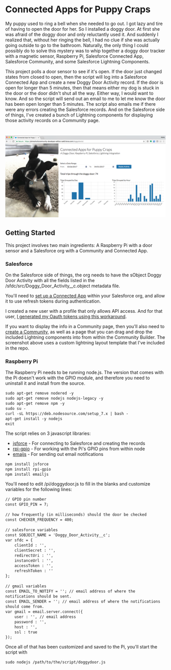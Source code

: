 # Connected Apps for Puppy Craps
My puppy used to ring a bell when she needed to go out. I got lazy and tire of having to open the door for her. So I installed a doggy door. At first she was afraid of the doggy door and only reluctantly used it. And suddenly I realized that, without her ringing the bell, I had no clue if she was actually going outside to go to the bathroom. Naturally, the only thing I could possibly do to solve this mystery was to whip together a doggy door tracker with a magnetic sensor, Raspberry Pi, Salesforce Connected App, Salesforce Community, and some Salesforce Lightning Components.

This project polls a door sensor to see if it's open. If the door just changed states from closed to open, then the script will log into a Salesforce Connected App and create a new Doggy Door Activity record. If the door is open for longer than 5 minutes, then that means either my dog is stuck in the door or the door didn't shut all the way. Either way, I would want to know. And so the script will send out an email to me to let me know the door has been open longer than 5 minutes. The script also emails me if there were any errors creating the Salesforce records. And on the Salesforce side of things, I've created a bunch of Lightning components for displaying those activity records on a Community page.

# ![doggy-door](assets/screenshot.png)

## Getting Started

This project involves two main ingredients: A Raspberry Pi with a door sensor and a Salesforce org with a Community and Connected App.

### Salesforce

On the Salesforce side of things, the org needs to have the sObject Doggy Door Activity with all the fields listed in the /sfdc/src/Doggy\_Door\_Activity\_\_c.object metadata file.

You'll need to [set up a Connected App](https://help.salesforce.com/articleView?id=connected_app_create.htm) within your Salesforce org, and allow it to use refresh tokens during authentication.

I created a new user with a profile that only allows API access. And for that user, [I generated my Oauth tokens using this workaround](http://stackoverflow.com/a/22646414).

If you want to display the info in a Community page, then you'll also need to [create a Community](https://help.salesforce.com/articleView?id=networks_creating.htm), as well as a page that you can drag and drop the included Lightning components into from within the Community Builder. The screenshot above uses a custom lightning layout template that I've included in the repo.

### Raspberry Pi

The Raspberry Pi needs to be running node.js. The version that comes with the Pi doesn't work with the GPIO module, and therefore you need to uninstall it and install from the source.

```
sudo apt-get remove nodered -y
sudo apt-get remove nodejs nodejs-legacy -y
sudo apt-get remove npm -y
sudo su -
curl -sL https://deb.nodesource.com/setup_7.x | bash -
apt-get install -y nodejs
exit
```

The script relies on 3 javascript libraries:

* [jsforce](https://jsforce.github.io/) \- For connecting to Salesforce and creating the records
* [rpi-gpio](https://github.com/JamesBarwell/rpi-gpio.js) \- For working with the Pi's GPIO pins from within node
* [emaijs](https://github.com/eleith/emailjs) \- For sending out email notifications

```
npm install jsforce
npm install rpi-gpio
npm install emailjs
```

You'll need to edit /pi/doggydoor.js to fill in the blanks and customize variables for the following lines:

```
// GPIO pin number
const GPIO_PIN = 7;

// how frequently (in milliseconds) should the door be checked
const CHECKER_FREQUENCY = 400;

// salesforce variables
const SOBJECT_NAME = 'Doggy_Door_Activity__c';
var sfdc = {
	clientId : '',
	clientSecret : '',
	redirectUri : '',
	instanceUrl : '',
	accessToken : '',
	refreshToken : ''
};

// gmail variables
const EMAIL_TO_NOTIFY = ''; // email address of where the notifications should be sent.
const EMAIL_SENDER = ''; // email address of where the notifications should come from.
var gmail = email.server.connect({
	user : '', // email address
	password : '',
	host : '',
	ssl : true
});
```

Once all of that has been customized and saved to the Pi, you'll start the script with

```
sudo nodejs /path/to/the/script/doggydoor.js
```

